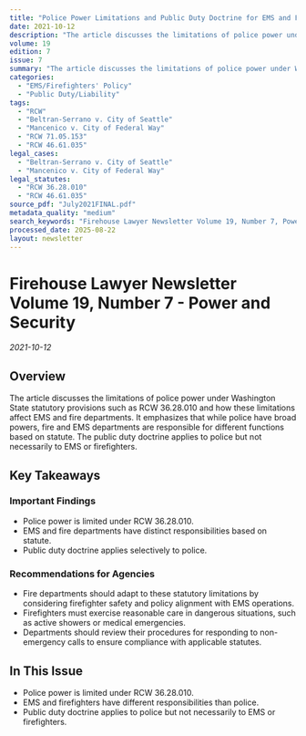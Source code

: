 ```yaml
---
title: "Police Power Limitations and Public Duty Doctrine for EMS and Fire Departments"
date: 2021-10-12
description: "The article discusses the limitations of police power under Washington State statutory provisions such as RCW 36.28.010 and how these limitations affect EMS and fire departments. It emphasizes that while police have broad powers, fire and EMS departments are responsible for different functions based on statute. The public duty doctrine applies to police but not necessarily to EMS or firefighters."
volume: 19
edition: 7
issue: 7
summary: "The article discusses the limitations of police power under Washington State statutory provisions such as RCW 36.28.010 and how these limitations affect EMS and fire departments. It emphasizes that while police have broad powers, fire and EMS departments are responsible for different functions based on statute. The public duty doctrine applies to police but not necessarily to EMS or firefighters."
categories:
  - "EMS/Firefighters' Policy"
  - "Public Duty/Liability"
tags:
  - "RCW"
  - "Beltran-Serrano v. City of Seattle"
  - "Mancenico v. City of Federal Way"
  - "RCW 71.05.153"
  - "RCW 46.61.035"
legal_cases:
  - "Beltran-Serrano v. City of Seattle"
  - "Mancenico v. City of Federal Way"
legal_statutes:
  - "RCW 36.28.010"
  - "RCW 46.61.035"
source_pdf: "July2021FINAL.pdf"
metadata_quality: "medium"
search_keywords: "Firehouse Lawyer Newsletter Volume 19, Number 7, Power and Security, police power limitations, public duty doctrine, EMS fire departments, Beltran-Serrano v. City of Seattle, Mancenico v. City of Federal Way, RCW 36.28.010"
processed_date: 2025-08-22
layout: newsletter
---
```


# Firehouse Lawyer Newsletter Volume 19, Number 7 - Power and Security

*2021-10-12*

## Overview

The article discusses the limitations of police power under Washington State statutory provisions such as RCW 36.28.010 and how these limitations affect EMS and fire departments. It emphasizes that while police have broad powers, fire and EMS departments are responsible for different functions based on statute. The public duty doctrine applies to police but not necessarily to EMS or firefighters.

## Key Takeaways

### Important Findings

- Police power is limited under RCW 36.28.010.
- EMS and fire departments have distinct responsibilities based on statute.
- Public duty doctrine applies selectively to police.

### Recommendations for Agencies

- Fire departments should adapt to these statutory limitations by considering firefighter safety and policy alignment with EMS operations.
- Firefighters must exercise reasonable care in dangerous situations, such as active showers or medical emergencies.
- Departments should review their procedures for responding to non-emergency calls to ensure compliance with applicable statutes.

## In This Issue

- Police power is limited under RCW 36.28.010.
- EMS and firefighters have different responsibilities than police.
- Public duty doctrine applies to police but not necessarily to EMS or firefighters.

